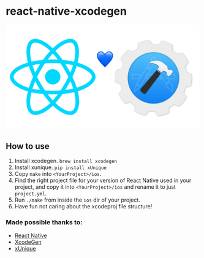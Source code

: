# react-native-xcodegen

![](./assets/logos.png)

## How to use

1. Install xcodegen.
`brew install xcodegen`
1. Install xunique.
`pip install xUnique`
1. Copy `make` into `<YourProject>/ios`.
1. Find the right project file for your version of React Native used in your project, and copy it into `<YourProject>/ios` and rename it to just `project.yml`.
1. Run `./make` from inside the `ios` dir of your project.
1. Have fun not caring about the xcodeproj file structure!

### Made possible thanks to:
- [React Native](https://github.com/facebook/react-native)
- [XcodeGen](https://github.com/yonaskolb/XcodeGen)
- [xUnique](https://github.com/truebit/xUnique)
